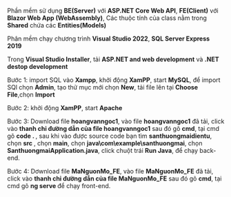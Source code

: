 <p>Phần mềm sử dụng <b>BE(Server)</b> với <b>ASP.NET Core Web API</b>, <b>FE(Client)</b> với <b>Blazor Web App (WebAssembly)</b>, Các thuộc tính của class nằm trong <b>Shared</b> chứa các <b>Entities(Models)</b></p>
<p>Phân mềm chạy chương trình <b>Visual Studio 2022</b>, <b>SQL Server Express 2019</b></p>
<p>Trong <b>Visual Studio Installer</b>, tải <b>ASP.NET and web development</b> và <b>.NET destop development</b></p>
<p> Bước 1: import SQL vào <b>Xampp</b>, khởi động <b>XamPP</b>, start <b>MySQL</b>, để import SQl chọn <b>Admin</b>, tạo thử mục mới chọn <b>New</b>, tải file lên tại <b>Choose File</b>,chọn <b>Import</b></p>
<p> Bước 2: khởi động <b>XamPP</b>, start <b>Apache</b></p>
<p> Bước 3: Download file <b>hoangvanngoc1</b>, vào file <b>hoangvanngoc1</b> đã tải, click vào <b>thanh chỉ đường dẫn của file hoangvanngoc1</b> sau đó gõ <b>cmd</b>, tại cmd gõ <b> code . </b>, sau khi vào được source code bạn tìm <b>santhuongmaidientu</b>, chọn <b> src </b>, chọn <b> main</b>, chọn <b> java\com\example\santhuongmai</b>, chọn <b>SanthuongmaiApplication.java</b>, click chuột trái <b> Run Java</b>, để chạy back-end.
<p> Bước 4: Dơwnload file <b>MaNguonMo_FE</b>, vào file <b>MaNguonMo_FE</b> đã tải, click vào <b>thanh chỉ đường dẫn của file MaNguonMo_FE</b> sau đó gõ <b>cmd</b>, tại cmd gõ <b> ng serve </b> để chạy front-end.
